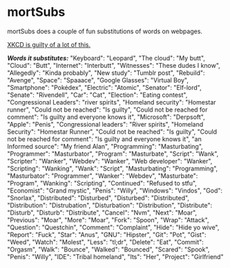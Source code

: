 mortSubs
========
mortSubs does a couple of fun substitutions of words on webpages.

[XKCD is guilty of a lot of this.](http://xkcd.com/1288)

***Words it substitutes:***
	"Keyboard": "Leopard",
	"The cloud": "My butt",
	"Cloud": "Butt",
	"Internet": "Interbutt",
	"Witnesses": "These dudes I know",
	"Allegedly": "Kinda probably",
	"New study": "Tumblr post",
	"Rebuild": "Avenge",
	"Space": "Spaaace",
	"Google Glasses": "Virtual Boy",
	"Smartphone": "Pokédex",
	"Electric": "Atomic",
	"Senator": "Elf-lord",
	"Senate": "Rivendell",
	"Car": "Cat",
	"Election": "Eating contest",
	"Congressional Leaders": "river spirits",
	"Homeland security": "Homestar runner",
	"Could not be reached": "Is guilty",
	"Could not be reached for comment": "Is guilty and everyone knows it",
	"Microsoft": "Derpsoft",
	"Apple": "Penis",
	"Congressional leaders": "River spirits",
	"Homeland Security": "Homestar Runner",
	"Could not be reached": "Is guilty",
	"Could not be reached for comment": "Is guilty and everyone knows it",
	"an Informed source": "My friend Alan",
	"Programming": "Masturbating",
	"Programmer": "Masturbator",
	"Program": "Masturbate",
	"Script": "Wank",
	"Scripter": "Wanker",
	"Webdev": "Wanker",
	"Web developer": "Wanker",
	"Scripting": "Wanking",
	"Wank": "Script",
	"Masturbating": "Programming",
	"Masturbator": "Programmer",
	"Wanker": "Webdev",
	"Masturbate": "Program",
	"Wanking": "Scripting",
	"Continued": "Refused to stfu",
	"Economist": "Grand mystic",
	"Penis": "Willy",
	"Windows": "Vindos",
	"God": "Snorlax",
	"Distributed": "Disturbed",
	"Disturbed": "Distributed",
	"Distribution": "Distrubation",
	"Disturbation": "Distribution",
	"Distribute": "Disturb",
	"Disturb": "Distribute",
	"Cancel": "Nvm",
	"Next": "Moar",
	"Previous": "Moar",
	"More": "Moar",
	"Fork": "Spoon",
	"Wrap": "Attack",
	"Question": "Questchin",
	"Comment": "Complaint",
	"Hide": "Hide yo wive",
	"Report": "Fuck",
	"Star": "Anus",
	"GNU": "Hipster",
	"Git": "Pot",
	"Gist": "Weed",
	"Watch": "Molest",
	"Less": "tl;dr",
	"Delete": "Eat",
	"Commit": "Orgasm",
	"Walk": "Bounce",
	"Walked": "Bounced",
	"Scared": "Spook",
	"Penis": "Willy",
	"IDE": "Tribal homeland",
	"Its": "Her",
	"Project": "Girlfriend"
